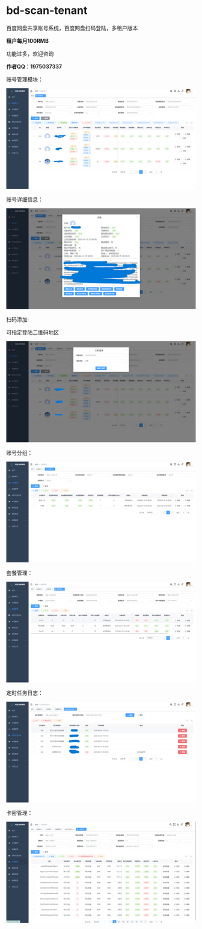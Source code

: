 # bd-scan-tenant
百度网盘共享账号系统，百度网盘扫码登陆，多租户版本

**租户每月100RMB**

功能过多，欢迎咨询

**作者QQ：1975037337**



账号管理模块：

![account](./系统截图/account.png)

账号详细信息：

![账号详情](.\系统截图\账号详情.png)



扫码添加:

可指定登陆二维码地区

![扫码添加](.\系统截图\扫码添加.png)



账号分组：

![group](.\系统截图\group.png)





套餐管理：

![package](.\系统截图\package.png)



定时任务日志：

![quartzLog](.\系统截图\quartzLog.png)



卡密管理：

![secretKey](.\系统截图\secretKey.png)
